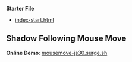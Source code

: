 **Starter File**
* [index-start.html](https://github.com/wesbos/JavaScript30/blob/master/16%20-%20Mouse%20Move%20Shadow/index-start.html)

## Shadow Following Mouse Move 
        
**Online Demo**: [mousemove-js30.surge.sh](mousemove-js30.surge.sh)
